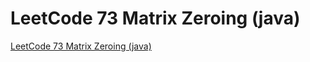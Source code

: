 # LeetCode 73 Matrix Zeroing (java)
[LeetCode 73 Matrix Zeroing (java)](https://aiwithcloud.com/2022/09/16/leetcode_73_matrix_zeroing_java/)